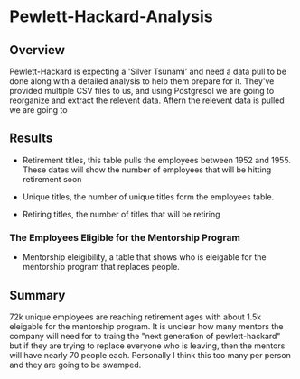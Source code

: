# Pewlett-Hackard-Analysis

## Overview
Pewlett-Hackard is expecting a 'Silver Tsunami' and need a data pull to be done along with a detailed analysis to help them prepare for it.  They've provided multiple CSV files to us, and using Postgresql we are going to reorganize and extract the relevent data. Aftern the relevent data is pulled we are going to 



## Results

- Retirement titles, this table pulls the employees between 1952 and 1955.  These dates will show the number of employees that will be hitting retirement soon

- Unique titles, the number of unique titles form the employees table.

- Retiring titles, the number of titles that will be retiring

### The Employees Eligible for the Mentorship Program

- Mentorship eleigibility, a table that shows who is eleigable for the mentorship program that replaces people.


## Summary

72k unique employees are reaching retirement ages with about 1.5k eleigable for the mentorship program.  It is unclear how many mentors the company will need for to traing the "next generation of pewlett-hackard" but if they are trying to replace everyone who is leaving, then the mentors will have nearly 70 people each.  Personally I think this too many per person and they are going to be swamped.
